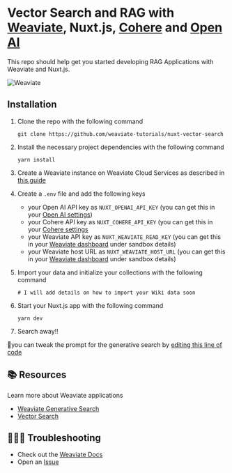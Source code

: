 # Vector Search and RAG with [Weaviate](https://weaviate.io/), Nuxt.js, [Cohere](https://cohere.com/) and [Open AI](https://openai.com/)

This repo should help get you started developing RAG Applications with Weaviate and Nuxt.js.

![Weaviate](https://github.com/weaviate-tutorials/nuxt-vector-search/blob/main/public/cover.png)

## Installation 

1. Clone the repo with the following command
    ```
    git clone https://github.com/weaviate-tutorials/nuxt-vector-search
    ```

2. Install the necessary project dependencies with the following command
    ```
    yarn install
    ```
3. Create a Weaviate instance on Weaviate Cloud Services as described in [this guide](https://weaviate.io/developers/weaviate/quickstart#step-2-create-an-instance)

4. Create a `.env` file and add the following keys
    - your Open AI API key as `NUXT_OPENAI_API_KEY` (you can get this in your [Open AI settings](https://platform.openai.com/account/api-keys))
    - your Cohere API key as `NUXT_COHERE_API_KEY` (you can get this in your [Cohere settings](https://dashboard.cohere.com/api-keys)
    - your Weaviate API key as `NUXT_WEAVIATE_READ_KEY` (you can get this in your [Weaviate dashboard](https://console.weaviate.cloud/dashboard) under sandbox details)
    - your Weaviate host URL as `NUXT_WEAVIATE_HOST_URL` (you can get this in your [Weaviate dashboard](https://console.weaviate.cloud/dashboard) under sandbox details)


5. Import your data and initialize your collections with the following command
   ```
   # I will add details on how to import your Wiki data soon
   ``` 
5. Start your Nuxt.js app with the following command
    ```
    yarn dev
    ```

6. Search away!!

💫you can tweak the prompt for the generative search by [editing this line of code](https://github.com/weaviate-tutorials/nuxt-vector-search/blob/1f259625ea2a6ae99f4bef0f4072e0507c1d682c/server/api/rag.ts#L26)

## 📚 Resources
Learn more about Weaviate applications
- [Weaviate Generative Search](https://weaviate.io/developers/weaviate/modules/reader-generator-modules/generative-openai)
- [Vector Search](https://weaviate.io/developers/weaviate/search/similarity)
  
## 🤷🏾‍♂️ Troubleshooting
- Check out the [Weaviate Docs](https://weaviate.io/developers/weaviate)
- Open an [Issue](https://github.com/malgamves/vue-vector-search-demo/issues/new)
   
